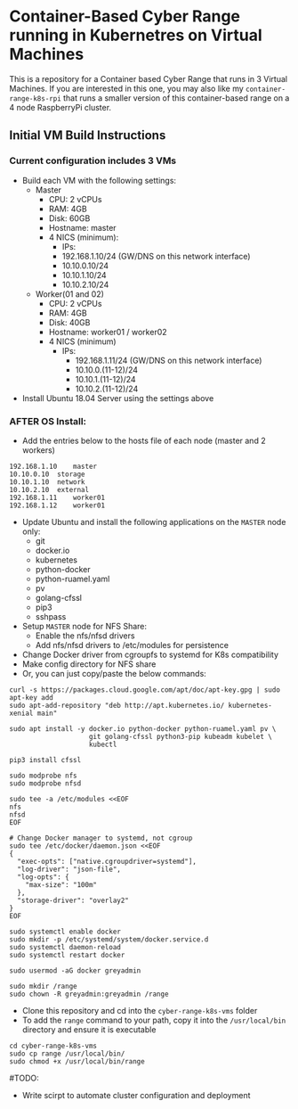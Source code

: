 # Container-Based Cyber Range running in Kubernetres on Virtual Machines
This is a repository for a Container based Cyber Range that runs in 3 Virtual Machines. If you are interested in this one, you may also like my `container-range-k8s-rpi` that runs a smaller version of this container-based range on a 4 node RaspberryPi cluster.


## Initial VM Build Instructions
### Current configuration includes 3 VMs
- Build each VM with the following settings:
  - Master
    - CPU: 2 vCPUs
    - RAM: 4GB
    - Disk: 60GB
    - Hostname: master
    - 4 NICS (minimum):
      - IPs:
      - 192.168.1.10/24 (GW/DNS on this network interface)
      - 10.10.0.10/24
      - 10.10.1.10/24
      - 10.10.2.10/24
  - Worker(01 and 02)
    - CPU: 2 vCPUs
    - RAM: 4GB
    - Disk: 40GB
    - Hostname: worker01 / worker02
    - 4 NICS (minimum)
      - IPs:
        - 192.168.1.11/24 (GW/DNS on this network interface)
        - 10.10.0.(11-12)/24
        - 10.10.1.(11-12)/24
        - 10.10.2.(11-12)/24
- Install Ubuntu 18.04 Server using the settings above
  

### AFTER OS Install:
- Add the entries below to the hosts file of each node (master and 2 workers)
```
192.168.1.10	master
10.10.0.10	storage
10.10.1.10	network
10.10.2.10	external
192.168.1.11	worker01
192.168.1.12	worker01
```
- Update Ubuntu and install the following applications on the `MASTER` node only:
  - git
  - docker.io
  - kubernetes
  - python-docker
  - python-ruamel.yaml
  - pv
  - golang-cfssl
  - pip3
  - sshpass
- Setup `MASTER` node for NFS Share:
  - Enable the nfs/nfsd drivers
  - Add nfs/nfsd drivers to /etc/modules for persistence
- Change Docker driver from cgroupfs to systemd for K8s compatibility
- Make config directory for NFS share
- Or, you can just copy/paste the below commands:
```
curl -s https://packages.cloud.google.com/apt/doc/apt-key.gpg | sudo apt-key add
sudo apt-add-repository "deb http://apt.kubernetes.io/ kubernetes-xenial main"

sudo apt install -y docker.io python-docker python-ruamel.yaml pv \
                    git golang-cfssl python3-pip kubeadm kubelet \
                    kubectl

pip3 install cfssl

sudo modprobe nfs
sudo modprobe nfsd

sudo tee -a /etc/modules <<EOF
nfs
nfsd
EOF

# Change Docker manager to systemd, not cgroup
sudo tee /etc/docker/daemon.json <<EOF
{
  "exec-opts": ["native.cgroupdriver=systemd"],
  "log-driver": "json-file",
  "log-opts": {
    "max-size": "100m"
  },
  "storage-driver": "overlay2"
}
EOF

sudo systemctl enable docker
sudo mkdir -p /etc/systemd/system/docker.service.d
sudo systemctl daemon-reload
sudo systemctl restart docker

sudo usermod -aG docker greyadmin

sudo mkdir /range
sudo chown -R greyadmin:greyadmin /range
```

- Clone this repository and cd into the `cyber-range-k8s-vms` folder
- To add the `range` command to your path, copy it into the `/usr/local/bin` directory and ensure it is executable
```
cd cyber-range-k8s-vms
sudo cp range /usr/local/bin/
sudo chmod +x /usr/local/bin/range
```

#TODO:
- Write scirpt to automate cluster configuration and deployment

